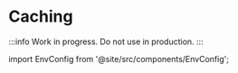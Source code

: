 # Caching

:::info
Work in progress. Do not use in production.
:::

import EnvConfig from '@site/src/components/EnvConfig';

<EnvConfig name="EXPERIMENTAL_CACHE" init="<empty>" values="true,false" flags="e" versions="3.0"/>